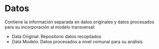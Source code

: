 Datos
================
Contiene la información separada en datos originales y datos procesados para su incorporación al modelo transversal:

* Data Original: Repositorio datos recopilados
* Data Modelo: Datos procesados a nivel comunal para su análisis